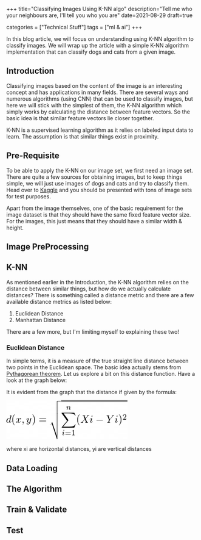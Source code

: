 +++
title="Classifying Images Using K-NN algo"
description="Tell me who your neighbours are, I'll tell you who you are"
date=2021-08-29
draft=true

categories = ["Technical Stuff"]
tags = ["ml & ai"]
+++

In this blog article, we will focus on understanding using K-NN algorithm to classify images. We will wrap up the article
with a simple K-NN algorithm implementation that can classify dogs and cats from a given image.

## Introduction

Classifying images based on the content of the image is an interesting concept and has applications in many fields. There are
several ways and numerous algorithms (using CNN) that can be used to classify images, but here we will stick with the 
simplest of them, the K-NN algorithm which simply works by calculating the distance between feature vectors. So the basic
idea is that similar feature vectors lie closer together.

K-NN is a supervised learning algorithm as it relies on labeled input data to learn. The assumption is that similar things
exist in proximity.

## Pre-Requisite

To be able to apply the K-NN on our image set, we first need an image set. There are quite a few sources for obtaining images, 
but to keep things simple, we will just use images of dogs and cats and try to classify them. Head over to [Kaggle](https://www.kaggle.com/datasets?search=cats) 
and you should be presented with tons of image sets for test purposes.

Apart from the image themselves, one of the basic requirement for the image dataset is that they should have the same fixed
feature vector size. For the images, this just means that they should have a similar width & height.

## Image PreProcessing

## K-NN

As mentioned earlier in the Introduction, the K-NN algorithm relies on the distance between similar things, but how do we 
actually calculate distances? There is something called a distance metric and there are a few available distance metrics as listed
below:

1. Euclidean Distance
2. Manhattan Distance

There are a few more, but I'm limiting myself to explaining these two!

### Euclidean Distance

In simple terms, it is a measure of the true straight line distance between two points in the Euclidean space. The basic idea
actually stems from [Pythagorean theorem](https://en.wikipedia.org/wiki/Pythagorean_theorem). Let us explore a bit on this
distance function. Have a look at the graph below:

It is evident from the graph that the distance if given by the formula:

![Bloom Filter 1](/images/mlandai/mlandai-distance-formula.jpg)

where xi are horizontal distances, yi are vertical distances

## Data Loading

## The Algorithm

## Train & Validate

## Test


